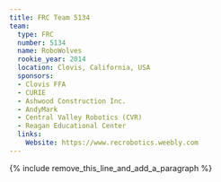 ```yaml
---
title: FRC Team 5134
team:
  type: FRC
  number: 5134
  name: RoboWolves
  rookie_year: 2014
  location: Clovis, California, USA
  sponsors:
  - Clovis FFA
  - CURIE
  - Ashwood Construction Inc.
  - AndyMark
  - Central Valley Robotics (CVR)
  - Reagan Educational Center
  links:
    Website: https://www.recrobotics.weebly.com
---
```


{% include remove_this_line_and_add_a_paragraph %}